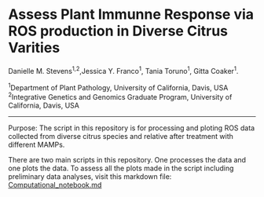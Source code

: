 # Assess Plant Immunne Response via ROS production in Diverse Citrus Varities

Danielle M. Stevens<sup>1,2</sup>,Jessica Y. Franco<sup>1</sup>, Tania Toruno<sup>1</sup>, Gitta Coaker<sup>1</sup>.


<sup>1</sup>Department of Plant Pathology, University of California, Davis, USA <br />
<sup>2</sup>Integrative Genetics and Genomics Graduate Program, University of California, Davis, USA <br />

-----------------------

Purpose: The script in this repository is for processing and ploting ROS data collected from diverse citrus species and relative after treatment with different MAMPs. 


There are two main scripts in this repository. One processes the data and one plots the data. To assess all the plots made in the script including preliminary data analyses, visit this markdown file: [Computational_notebook.md](Computational_notebook.md) 

